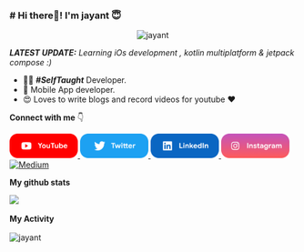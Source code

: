 
### # Hi there👋! I'm jayant 😇
<p align="center"> <img src="https://komarev.com/ghpvc/?username=nameisjayant" alt="jayant" /> </p>

_**LATEST UPDATE:**_ <i>Learning iOs development , kotlin multiplatform & jetpack compose :) </i>

- 👨‍💻 ***#SelfTaught*** Developer.
- 📱 Mobile App developer.
- 😍 Loves to write blogs and record videos for youtube ❤️

**Connect with me** 👇

<p float="left">

<a href="https://www.youtube.com/@ProgrammingSimplified0" title="Redirect to YouTube">
    <img src="/assets/youtube.png" width="120" alt="YouTube" />
  </a>
  
  <a href="https://twitter.com/nameisjayant" title="Redirect to Twitter">
    <img src="/assets/twitter.png" width="120" alt="Twitter" />
  </a>
  
  <a href="https://www.linkedin.com/in/jayant-kumar-262597171/" title="Redirect to LinkedIn">
    <img src="/assets/linkedin.png" width="120" alt="LinkedIn" />
  </a>
  
  <a href="https://www.instagram.com/programming_simplified/" title="Redirect to Instagram">
    <img src="/assets/instagram.png" width="120" alt="Instagram" />
  </a>

  <a href="https://www.medium.com/@nameisjayant" title="Redirect to Dev.To">
    <img src="https://raw.githubusercontent.com/rahuldkjain/github-profile-readme-generator/master/src/images/icons/Social/medium.svg" width="50" alt="Medium" />
  </a>

</p>

**My github stats**
<p align="start"> <img src="https://github-readme-stats.vercel.app/api?username=nameisjayant&count_private=true&show_icons=true&theme=radical" />

**My Activity**

<p><img align="center" src="https://github-readme-streak-stats.herokuapp.com/?user=nameisjayant&" alt="jayant" /></p>
